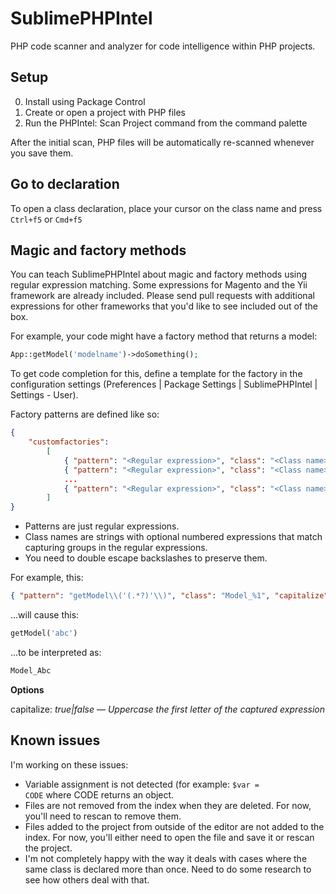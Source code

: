 # SublimePHPIntel

PHP code scanner and analyzer for code intelligence within PHP projects.

## Setup

0. Install using Package Control
1. Create or open a project with PHP files
2. Run the PHPIntel: Scan Project command from the command palette

After the initial scan, PHP files will be automatically re-scanned whenever you save them.

## Go to declaration

To open a class declaration, place your cursor on the class name and press `Ctrl+f5` or `Cmd+f5`

## Magic and factory methods

You can teach SublimePHPIntel about magic and factory methods using regular
expression matching. Some expressions for Magento and the Yii framework are already included. Please send pull requests with additional expressions for other frameworks that you'd like to see included out of the box.

For example, your code might have a factory method that returns a model:

```php
App::getModel('modelname')->doSomething();
```

To get code completion for this, define a template for the factory in the configuration settings (Preferences | Package Settings | SublimePHPIntel | Settings - User).

Factory patterns are defined like so:

```json
{
    "customfactories":
        [
            { "pattern": "<Regular expression>", "class": "<Class name>", option, ..., option },
            { "pattern": "<Regular expression>", "class": "<Class name>", option, ..., option },
            ...
            { "pattern": "<Regular expression>", "class": "<Class name>", option, ..., option }
        ]
}
```

* Patterns are just regular expressions.
* Class names are strings with optional numbered expressions that match capturing groups in the regular expressions.
* You need to double escape backslashes to preserve them.

For example, this:
```json
{ "pattern": "getModel\\('(.*?)'\\)", "class": "Model_%1", "capitalize": true }
```
...will cause this:
```php
getModel('abc')
```
...to be interpreted as:
```php
Model_Abc
```

**Options**

capitalize: *true|false* — *Uppercase the first letter of the captured expression*

## Known issues

I'm working on these issues:

- Variable assignment is not detected (for example: <code>$var = CODE</code> where CODE returns an object.
- Files are not removed from the index when they are deleted. For now, you'll need to rescan to remove them.
- Files added to the project from outside of the editor are not added to the index. For now, you'll either need to open the file and save it or rescan the project.
- I'm not completely happy with the way it deals with cases where the same class is declared more than once. Need to do some research to see how others deal with that.
